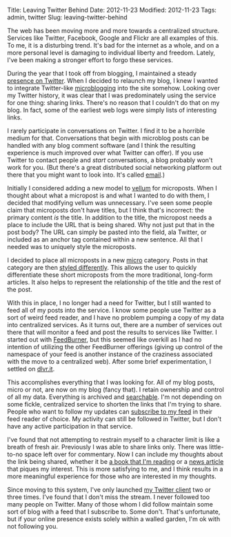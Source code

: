 Title: Leaving Twitter Behind
Date: 2012-11-23
Modified: 2012-11-23
Tags: admin, twitter
Slug: leaving-twitter-behind

The web has been moving more and more towards a centralized structure. Services like Twitter, Facebook, Google and Flickr are all examples of this. To me, it is a disturbing trend. It's bad for the internet as a whole, and on a more personal level is damaging to individual liberty and freedom. Lately, I've been making a stronger effort to forgo these services.

During the year that I took off from blogging, I maintained a steady [presence on Twitter](https://twitter.com/pigmonkey). When I decided to relaunch my blog, I knew I wanted to integrate Twitter-like [microblogging](http://en.wikipedia.org/wiki/Microblogging) into the site somehow. Looking over my Twitter history, it was clear that I was predominately using the service for one thing: sharing links. There's no reason that I couldn't do that on my blog. In fact, some of the earliest web logs were simply lists of interesting links.

I rarely participate in conversations on Twitter. I find it to be a horrible medium for that. Conversations that begin with microblog posts can be handled with any blog comment software (and I think the resulting experience is much improved over what Twitter can offer). If you use Twitter to contact people and *start* conversations, a blog probably won't work for you. (But there's a great distributed social networking platform out there that you might want to look into. It's called [email](http://en.wikipedia.org/wiki/Email).)

Initially I considered adding a new model to [vellum](https://github.com/pigmonkey/django-vellum) for microposts. When I thought about what a micropost is and what I wanted to do with them, I decided that modifying vellum was unnecessary. I've seen some people claim that microposts don't have titles, but I think that's incorrect: the primary content *is* the title. In addition to the title, the micropost needs a place to include the URL that is being shared. Why not just put that in the post body? The URL can simply be pasted into the field, ala Twitter, or included as an anchor tag contained within a new sentence. All that I needed was to uniquely style the microposts.

I decided to place all microposts in a new [micro](http://pig-monkey.com/categories/micro/) category. Posts in that category are then [styled differently](https://github.com/pigmonkey/pig-monkey.com/blob/master/sass/apps/blog.scss#L130). This allows the user to quickly differentiate these short microposts from the more traditional, long-form articles. It also helps to represent the relationship of the title and the rest of the post.

With this in place, I no longer had a need for Twitter, but I still wanted to feed all of my posts into the service. I know some people use Twitter as a sort of weird feed reader, and I have no problem pumping a copy of my data into centralized services. As it turns out, there are a number of services out there that will monitor a feed and post the results to services like Twitter. I started out with [FeedBurner](http://feedburner.google.com/), but this seemed like overkill as I had no intention of utilizing the other FeedBurner offerings (giving up control of the namespace of your feed is another instance of the craziness associated with the move to a centralized web). After some brief experimentation, I settled on [dlvr.it](http://dlvr.it/).

This accomplishes everything that I was looking for. All of my blog posts, micro or not, are now on my blog (fancy that). I retain ownership and control of all my data. Everything is archived and [searchable](http://pig-monkey.com/search/). I'm not depending on some fickle, centralized service to shorten the links that I'm trying to share. People who want to follow my updates can [subscribe to my feed](http://pig-monkey.com/feed/) in their feed reader of choice. My activity can still be followed in Twitter, but I don't have any active participation in that service.

I've found that not attempting to restrain myself to a character limit is like a breath of fresh air. Previously I was able to share links only. There was little-to-no space left over for commentary. Now I can include my thoughts about the link being shared, whether it be [a book that I'm reading](http://pig-monkey.com/2012/09/17/currently-reading-journey-centre-earth-richard-and-nicholas-crane/) or a [news article](http://pig-monkey.com/2012/10/3/bitcoins-are-not-insecure/) that piques my interest. This is more satisfying to me, and I think results in a more meaningful experience for those who are interested in my thoughts.

Since moving to this system, I've only launched [my Twitter client](https://github.com/shellex/Hotot) two or three times. I've found that I don't miss the stream. I never followed too many people on Twitter. Many of those whom I did follow maintain some sort of blog with a feed that I subscribe to. Some don't. That's unfortunate, but if your online presence exists solely within a walled garden, I'm ok with not following you.
